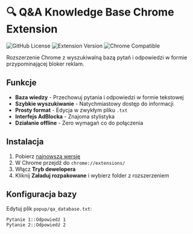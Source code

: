 # 🔍 Q&A Knowledge Base Chrome Extension

![GitHub License](https://img.shields.io/badge/license-MIT-blue.svg)
![Extension Version](https://img.shields.io/badge/version-1.0.0-green)
![Chrome Compatible](https://img.shields.io/badge/Chrome-compatible-brightgreen)

Rozszerzenie Chrome z wyszukiwalną bazą pytań i odpowiedzi w formie przypominającej bloker reklam.

## Funkcje

- **Baza wiedzy** - Przechowuj pytania i odpowiedzi w formie tekstowej
- **Szybkie wyszukiwanie** - Natychmiastowy dostęp do informacji
- **Prosty format** - Edycja w zwykłym pliku `.txt`
- **Interfejs AdBlocka** - Znajoma stylistyka
- **Działanie offline** - Zero wymagań co do połączenia

## Instalacja

1. Pobierz [najnowszą wersję](https://github.com/yourusername/repo/releases)
2. W Chrome przejdź do `chrome://extensions/`
3. Włącz **Tryb dewelopera**
4. Kliknij **Załaduj rozpakowane** i wybierz folder z rozszerzeniem

## Konfiguracja bazy

Edytuj plik `popup/qa_database.txt`:

```plaintext
Pytanie 1::Odpowiedź 1
Pytanie 2::Odpowiedź 2

